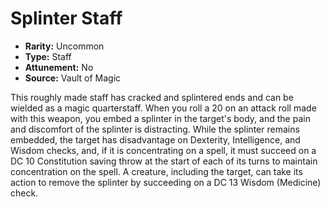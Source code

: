 # Splinter Staff

- **Rarity:** Uncommon
- **Type:** Staff
- **Attunement:** No
- **Source:** Vault of Magic

This roughly made staff has cracked and splintered ends and can be wielded as a magic quarterstaff. When you roll a 20 on an attack roll made with this weapon, you embed a splinter in the target's body, and the pain and discomfort of the splinter is distracting. While the splinter remains embedded, the target has disadvantage on Dexterity, Intelligence, and Wisdom checks, and, if it is concentrating on a spell, it must succeed on a DC 10 Constitution saving throw at the start of each of its turns to maintain concentration on the spell. A creature, including the target, can take its action to remove the splinter by succeeding on a DC 13 Wisdom (Medicine) check.
